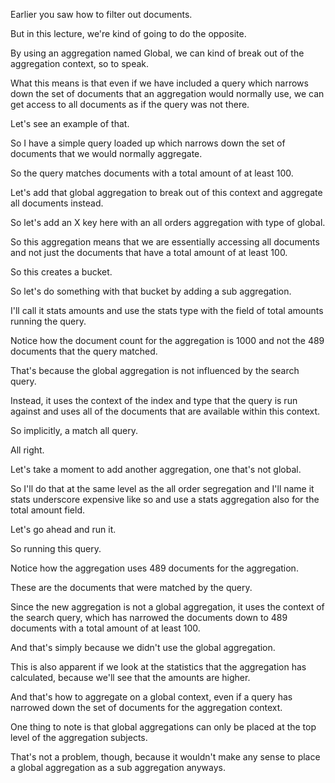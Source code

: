 Earlier you saw how to filter out documents.

But in this lecture, we're kind of going to do the opposite.

By using an aggregation named Global, we can kind of break out of the aggregation context, so to speak.

What this means is that even if we have included a query which narrows down the set of documents that an aggregation would normally use, we can get access to all documents as if the query was not there.

Let's see an example of that.

So I have a simple query loaded up which narrows down the set of documents that we would normally aggregate.

So the query matches documents with a total amount of at least 100.

Let's add that global aggregation to break out of this context and aggregate all documents instead.

So let's add an X key here with an all orders aggregation with type of global.

So this aggregation means that we are essentially accessing all documents and not just the documents that have a total amount of at least 100.

So this creates a bucket.

So let's do something with that bucket by adding a sub aggregation.

I'll call it stats amounts and use the stats type with the field of total amounts running the query.

Notice how the document count for the aggregation is 1000 and not the 489 documents that the query matched.

That's because the global aggregation is not influenced by the search query.

Instead, it uses the context of the index and type that the query is run against and uses all of the documents that are available within this context.

So implicitly, a match all query.

All right.

Let's take a moment to add another aggregation, one that's not global.

So I'll do that at the same level as the all order segregation and I'll name it stats underscore expensive like so and use a stats aggregation also for the total amount field.

Let's go ahead and run it.

So running this query.

Notice how the aggregation uses 489 documents for the aggregation.

These are the documents that were matched by the query.

Since the new aggregation is not a global aggregation, it uses the context of the search query, which has narrowed the documents down to 489 documents with a total amount of at least 100.

And that's simply because we didn't use the global aggregation.

This is also apparent if we look at the statistics that the aggregation has calculated, because we'll see that the amounts are higher.

And that's how to aggregate on a global context, even if a query has narrowed down the set of documents for the aggregation context.

One thing to note is that global aggregations can only be placed at the top level of the aggregation subjects.

That's not a problem, though, because it wouldn't make any sense to place a global aggregation as a sub aggregation anyways.

